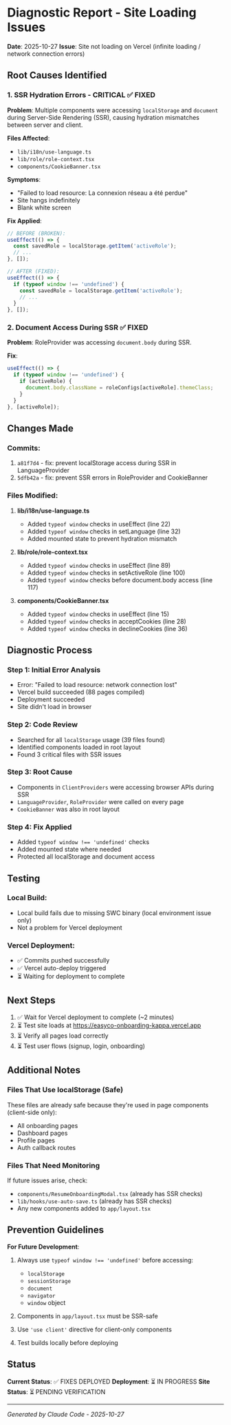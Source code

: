 # Diagnostic Report - Site Loading Issues

**Date**: 2025-10-27
**Issue**: Site not loading on Vercel (infinite loading / network connection errors)

## Root Causes Identified

### 1. SSR Hydration Errors - **CRITICAL** ✅ FIXED

**Problem**: Multiple components were accessing `localStorage` and `document` during Server-Side Rendering (SSR), causing hydration mismatches between server and client.

**Files Affected**:
- `lib/i18n/use-language.ts`
- `lib/role/role-context.tsx`
- `components/CookieBanner.tsx`

**Symptoms**:
- "Failed to load resource: La connexion réseau a été perdue"
- Site hangs indefinitely
- Blank white screen

**Fix Applied**:
```typescript
// BEFORE (BROKEN):
useEffect(() => {
  const savedRole = localStorage.getItem('activeRole');
  // ...
}, []);

// AFTER (FIXED):
useEffect(() => {
  if (typeof window !== 'undefined') {
    const savedRole = localStorage.getItem('activeRole');
    // ...
  }
}, []);
```

### 2. Document Access During SSR ✅ FIXED

**Problem**: RoleProvider was accessing `document.body` during SSR.

**Fix**:
```typescript
useEffect(() => {
  if (typeof window !== 'undefined') {
    if (activeRole) {
      document.body.className = roleConfigs[activeRole].themeClass;
    }
  }
}, [activeRole]);
```

## Changes Made

### Commits:
1. `a81f7d4` - fix: prevent localStorage access during SSR in LanguageProvider
2. `5dfb42a` - fix: prevent SSR errors in RoleProvider and CookieBanner

### Files Modified:
1. **lib/i18n/use-language.ts**
   - Added `typeof window` checks in useEffect (line 22)
   - Added `typeof window` checks in setLanguage (line 32)
   - Added mounted state to prevent hydration mismatch

2. **lib/role/role-context.tsx**
   - Added `typeof window` checks in useEffect (line 89)
   - Added `typeof window` checks in setActiveRole (line 100)
   - Added `typeof window` checks before document.body access (line 117)

3. **components/CookieBanner.tsx**
   - Added `typeof window` checks in useEffect (line 15)
   - Added `typeof window` checks in acceptCookies (line 28)
   - Added `typeof window` checks in declineCookies (line 36)

## Diagnostic Process

### Step 1: Initial Error Analysis
- Error: "Failed to load resource: network connection lost"
- Vercel build succeeded (88 pages compiled)
- Deployment succeeded
- Site didn't load in browser

### Step 2: Code Review
- Searched for all `localStorage` usage (39 files found)
- Identified components loaded in root layout
- Found 3 critical files with SSR issues

### Step 3: Root Cause
- Components in `ClientProviders` were accessing browser APIs during SSR
- `LanguageProvider`, `RoleProvider` were called on every page
- `CookieBanner` was also in root layout

### Step 4: Fix Applied
- Added `typeof window !== 'undefined'` checks
- Added mounted state where needed
- Protected all localStorage and document access

## Testing

### Local Build:
- Local build fails due to missing SWC binary (local environment issue only)
- Not a problem for Vercel deployment

### Vercel Deployment:
- ✅ Commits pushed successfully
- ✅ Vercel auto-deploy triggered
- ⏳ Waiting for deployment to complete

## Next Steps

1. ✅ Wait for Vercel deployment to complete (~2 minutes)
2. ⏳ Test site loads at https://easyco-onboarding-kappa.vercel.app
3. ⏳ Verify all pages load correctly
4. ⏳ Test user flows (signup, login, onboarding)

## Additional Notes

### Files That Use localStorage (Safe)
These files are already safe because they're used in page components (client-side only):
- All onboarding pages
- Dashboard pages
- Profile pages
- Auth callback routes

### Files That Need Monitoring
If future issues arise, check:
- `components/ResumeOnboardingModal.tsx` (already has SSR checks)
- `lib/hooks/use-auto-save.ts` (already has SSR checks)
- Any new components added to `app/layout.tsx`

## Prevention Guidelines

**For Future Development**:
1. Always use `typeof window !== 'undefined'` before accessing:
   - `localStorage`
   - `sessionStorage`
   - `document`
   - `navigator`
   - `window` object

2. Components in `app/layout.tsx` must be SSR-safe
3. Use `'use client'` directive for client-only components
4. Test builds locally before deploying

## Status

**Current Status**: ✅ FIXES DEPLOYED
**Deployment**: ⏳ IN PROGRESS
**Site Status**: ⏳ PENDING VERIFICATION

---

*Generated by Claude Code - 2025-10-27*
